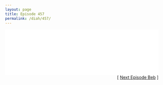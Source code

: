 ```yaml
---
layout: page
title: Episode 457
permalink: /diah/457/
---
```


<iframe allowfullscreen="true" frameborder="0" style="width:100%;" marginheight="0" marginwidth="0" mozallowfullscreen="true" scrolling="NO" src="//gdriveplayer.us/embed2.php?link=A5Z05vF0ezT91Ofn2i%252FP8g5TjgLuD9U%252B8MfhZnrriutOZSuC0AMlzPmvqmAgtlR9yPlMxcJWn1tQT7q%252BrUVZzKVhNuXD7iT07lYoFIVUzksrgLLhgXfDEtAMJi2lvJkS65%252BO6SJGsQvFC4atOn8YGgWMfozHgIb3jbCi9v%252F6O67SYpUfYktJuLQ8BJ28aAFvxdOQNZcudWfMLwYvned9XB&amp;no_adult=yes" webkitallowfullscreen="true"></iframe>

<div align="right">[ <a href="/diah/458/">Next Episode Beb</a> ]</div>


